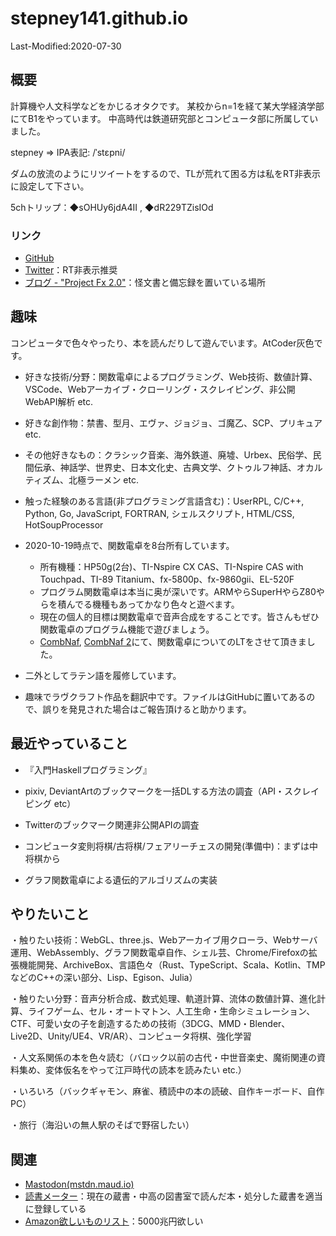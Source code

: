# stepney141.github.io

Last-Modified:2020-07-30

## 概要

計算機や人文科学などをかじるオタクです。
某校からn=1を経て某大学経済学部にてB1をやっています。
中高時代は鉄道研究部とコンピュータ部に所属していました。

stepney => IPA表記: /ˈstɛpni/

ダムの放流のようにリツイートをするので、TLが荒れて困る方は私をRT非表示に設定して下さい。

5chトリップ：◆sOHUy6jdA4II , ◆dR229TZisIOd

### リンク

- [GitHub](https://github.com/stepney141)
- [Twitter](https://twitter.com/stepney141)：RT非表示推奨
- [ブログ - "Project Fx 2.0"](stepney141.hatenablog.com/)：怪文書と備忘録を置いている場所

## 趣味

コンピュータで色々やったり、本を読んだりして遊んでいます。AtCoder灰色です。

- 好きな技術/分野：関数電卓によるプログラミング、Web技術、数値計算、VSCode、Webアーカイブ・クローリング・スクレイピング、非公開WebAPI解析 etc.

- 好きな創作物：禁書、型月、エヴァ、ジョジョ、ゴ魔乙、SCP、プリキュア etc.

- その他好きなもの：クラシック音楽、海外鉄道、廃墟、Urbex、民俗学、民間伝承、神話学、世界史、日本文化史、古典文学、クトゥルフ神話、オカルティズム、北極ラーメン etc.

- 触った経験のある言語(非プログラミング言語含む)：UserRPL, C/C++, Python, Go, JavaScript, FORTRAN, シェルスクリプト, HTML/CSS, HotSoupProcessor

- 2020-10-19時点で、関数電卓を8台所有しています。  
  - 所有機種：HP50g(2台)、TI-Nspire CX CAS、TI-Nspire CAS with Touchpad、TI-89 Titanium、fx-5800p、fx-9860gii、EL-520F  
  - プログラム関数電卓は本当に奥が深いです。ARMやらSuperHやらZ80やらを積んでる機種もあってかなり色々と遊べます。  
  - 現在の個人的目標は関数電卓で音声合成をすることです。皆さんもぜひ関数電卓のプログラム機能で遊びましょう。
  - [CombNaf](https://atnd.org/events/87946), [CombNaf 2](https://combnaf.connpass.com/event/64638/)にて、関数電卓についてのLTをさせて頂きました。

- 二外としてラテン語を履修しています。

- 趣味でラヴクラフト作品を翻訳中です。ファイルはGitHubに置いてあるので、誤りを発見された場合はご報告頂けると助かります。

## 最近やっていること

- 『入門Haskellプログラミング』

- pixiv, DeviantArtのブックマークを一括DLする方法の調査（API・スクレイピング etc）

- Twitterのブックマーク関連非公開APIの調査

- コンピュータ変則将棋/古将棋/フェアリーチェスの開発(準備中)：まずは中将棋から

- グラフ関数電卓による遺伝的アルゴリズムの実装

## やりたいこと

・触りたい技術：WebGL、three.js、Webアーカイブ用クローラ、Webサーバ運用、WebAssembly、グラフ関数電卓自作、シェル芸、Chrome/Firefoxの拡張機能開発、ArchiveBox、言語色々（Rust、TypeScript、Scala、Kotlin、TMPなどのC++の深い部分、Lisp、Egison、Julia）

・触りたい分野：音声分析合成、数式処理、軌道計算、流体の数値計算、進化計算、ライフゲーム、セル・オートマトン、人工生命・生命シミュレーション、CTF、可愛い女の子を創造するための技術（3DCG、MMD・Blender、Live2D、Unity/UE4、VR/AR）、コンピュータ将棋、強化学習

・人文系関係の本を色々読む（バロック以前の古代・中世音楽史、魔術関連の資料集め、変体仮名をやって江戸時代の読本を読みたい etc.）

・いろいろ（バックギャモン、麻雀、積読中の本の読破、自作キーボード、自作PC）

・旅行（海沿いの無人駅のそばで野宿したい）

## 関連

- [Mastodon(mstdn.maud.io)](https://mstdn.maud.io/@stepney141)
- [読書メーター](https://bookmeter.com/users/1003258)：現在の蔵書・中高の図書室で読んだ本・処分した蔵書を適当に登録している
- [Amazon欲しいものリスト](https://www.amazon.jp/hz/wishlist/ls/9DMJ9MP1LX82?ref_=wl_share:embed:cite)：5000兆円欲しい